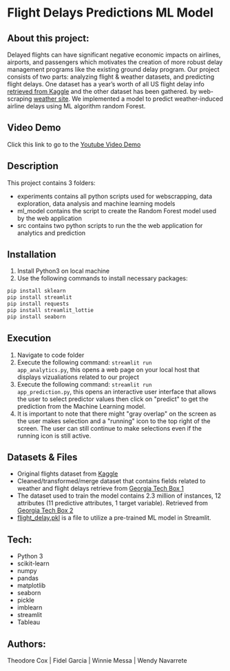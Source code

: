 # Flight Delays Predictions ML Model

## About this project:

Delayed flights can have significant negative economic impacts on airlines, airports, and passengers which motivates the creation of more robust 
delay management programs like the existing ground delay program. Our project consists of two parts: analyzing flight & weather datasets, 
and predicting flight delays. One dataset has a year’s worth of all US flight delay info [retrieved from Kaggle](https://www.kaggle.com/datasets/usdot/flight-delays?select=flights.csv/) and the other dataset has been gathered.
by web-scraping [weather site](https://www.wunderground.com/history/). We implemented a model to predict weather-induced airline delays using ML algorithm random Forest.

## Video Demo

Click this link to go to the
[Youtube Video Demo](https://www.youtube.com/watch?v=45kfTg5ZabA)

## Description

This project contains 3 folders:

- experiments contains all python scripts used for webscrapping, data exploration, data analysis and machine learning models
- ml_model contains the script to create the Random Forest model used by the web application
- src contains two python scripts to run the the web application for analytics and prediction

## Installation

1. Install Python3 on local machine
2. Use the following commands to install necessary packages:

```python
pip install sklearn
pip install streamlit
pip install requests
pip install streamlit_lottie
pip install seaborn
```

## Execution

1. Navigate to code folder
2. Execute the following command: <code>streamlit run app_analytics.py</code>, this opens a web page on your local host that displays vizualiations related to our project
3. Execute the following command: <code>streamlit run app_prediction.py</code>, this opens an interactive user interface that allows the user to select predictor values then click on "predict" to get the prediction from the Machine Learning model.
4. It is important to note that there might "gray overlap" on the screen as the user makes selection  and a "running" icon  to the top right of the screen. The user can still continue to make selections even if the running icon is still active.

## Datasets & Files

- Original flights dataset from [Kaggle](https://www.kaggle.com/datasets/usdot/flight-delays?select=flights.csv/)
- Cleaned/transformed/merge dataset that contains fields related to weather and flight delays retrieve from [Georgia Tech Box 1](https://gatech.box.com/s/wuzelnupcqsr80o2ymcsj7my9a22w5mz)
- The dataset used to train the model contains 2.3 million of instances, 12 attributes (11 predictive attributes, 1 target variable). Retrieved from [Georgia Tech Box 2](https://gatech.box.com/s/1l6fqelru2hsfaebphxpvikvxa15bv5a)
- [flight_delay.pkl](https://gatech.box.com/s/afakemwcnac3hrhvj29fclh5w5tfbfkc) is a file to utilize a pre-trained ML model in Streamlit. 

## Tech:

- Python 3
- scikit-learn
- numpy
- pandas
- matplotlib
- seaborn
- pickle
- imblearn
- streamlit
- Tableau

## Authors:
Theodore Cox | Fidel Garcia | Winnie Messa | Wendy Navarrete
